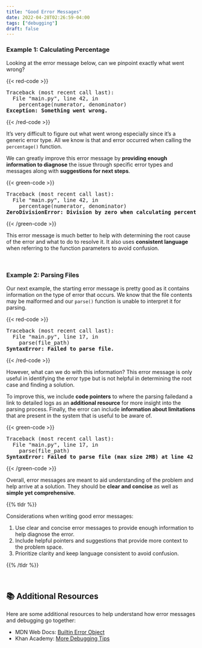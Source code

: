 ```yaml
---
title: "Good Error Messages"
date: 2022-04-28T02:26:59-04:00
tags: ["debugging"]
draft: false
---
```


### Example 1: Calculating Percentage

Looking at the error message below, can we pinpoint exactly what went wrong?

{{< red-code >}}
<pre style="margin: 0">
Traceback (most recent call last):
  File "main.py", line 42, in <module>
    percentage(numerator, denominator)
<b style="color: var(--dark-red)">Exception: Something went wrong.</b>
</pre>
{{< /red-code >}}

It’s very difficult to figure out what went wrong especially since it’s a generic error type. All we know is that and error occurred when calling the `percentage()` function. 

We can greatly improve this error message by **providing enough information to diagnose** the issue through specific error types and messages along with **suggestions for next steps**. 

{{< green-code >}}
<pre style="margin: 0">
Traceback (most recent call last):
  File "main.py", line 42, in <module>
    percentage(numerator, denominator)
<b style="color: var(--dark-green)">ZeroDivisionError: Division by zero when calculating percentage. Check if the denominator 0.</b>
</pre>
{{< /green-code >}}

This error message is much better to help with determining the root cause of the error and what to do to resolve it. It also uses **consistent language** when referring to the function parameters to avoid confusion.

<br/>

### Example 2: Parsing Files

Our next example, the starting error message is pretty good as it contains information on the type of error that occurs. We know that the file contents may be malformed and our `parse()` function is unable to interpret it for parsing.

{{< red-code >}}
<pre style="margin: 0">
Traceback (most recent call last):
  File "main.py", line 17, in <module>
    parse(file_path)
<b style="color: var(--dark-red)">SyntaxError: Failed to parse file.</b>
</pre>
{{< /red-code >}}

However, what can we do with this information? This error message is only useful in identifying the error type but is not helpful in determining the root case and finding a solution.

To improve this, we include **code pointers** to where the parsing failedand a link to detailed logs as an **additional resource** for more insight into the parsing process. Finally, the error can include **information about limitations** that are present in the system that is useful to be aware of. 

{{< green-code >}}
<pre style="margin: 0">
Traceback (most recent call last):
  File "main.py", line 17, in <module>
    parse(file_path)
<b style="color: var(--dark-green)">SyntaxError: Failed to parse file (max size 2MB) at line 42 column 3. <u>Click here to view detailed logs.</u></b>
</pre>
{{< /green-code >}}

Overall, error messages are meant to aid understanding of the problem and help arrive at a solution. They should be **clear and concise** as well as **simple yet comprehensive**.

{{% tldr %}}

Considerations when writing good error messages:

1. Use clear and concise error messages to provide enough information to help diagnose the error.
2. Include helpful pointers and suggestions that provide more context to the problem space. 
3. Prioritize clarity and keep language consistent to avoid confusion.

{{% /tldr %}}

<br>

## 📚 Additional Resources

Here are some additional resources to help understand how error messages and debugging go together:

- MDN Web Docs: <a href="https://developer.mozilla.org/en-US/docs/Web/JavaScript/Reference/Global_Objects/Error" target="_blank">Builtin Error Object</a>
- Khan Academy: <a href="https://www.khanacademy.org/computing/computer-programming/programming/debugging-programs/a/more-debugging-tips" target="_blank">More Debugging Tips</a>